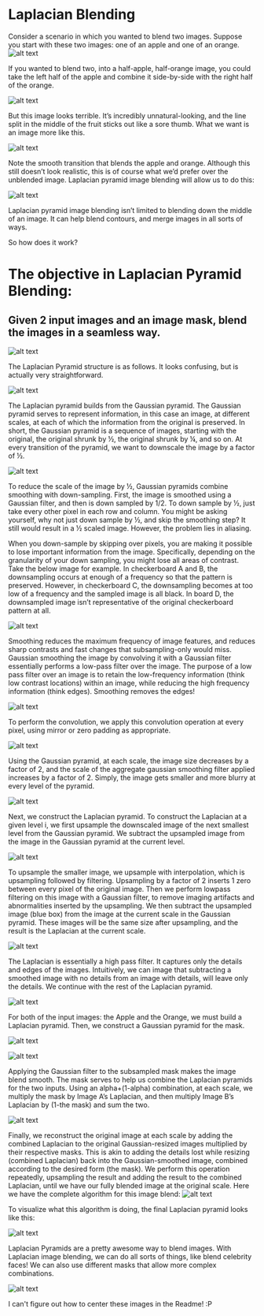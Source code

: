 # Laplacian Blending

Consider a scenario in which you wanted to blend two images. Suppose you start with these two images: one of an apple and one of an orange.
![alt text](https://github.com/mzhao98/laplacian_blend/blob/master/images/lap1.png)

If you wanted to blend two, into a half-apple, half-orange image, you could take the left half of the apple and combine it side-by-side with the right half of the orange.

![alt text](https://github.com/mzhao98/laplacian_blend/blob/master/images/lap2.png)

But this image looks terrible. It’s incredibly unnatural-looking, and the line split in the middle of the fruit sticks out like a sore thumb. What we want is an image more like this.

![alt text](https://github.com/mzhao98/laplacian_blend/blob/master/images/lap3.png)

Note the smooth transition that blends the apple and orange. Although this still doesn’t look realistic, this is of course what we’d prefer over the unblended image. Laplacian pyramid image blending will allow us to do this:

![alt text](https://github.com/mzhao98/laplacian_blend/blob/master/images/lap4.png)

Laplacian pyramid image blending isn’t limited to blending down the middle of an image. It can help blend contours, and merge images in all sorts of ways.

So how does it work?
# The objective in Laplacian Pyramid Blending:
## Given 2 input images and an image mask, blend the images in a seamless way.

![alt text](https://github.com/mzhao98/laplacian_blend/blob/master/images/lap6.png)

The Laplacian Pyramid structure is as follows. It looks confusing, but is actually very straightforward.

![alt text](https://github.com/mzhao98/laplacian_blend/blob/master/images/lap7.png)

The Laplacian pyramid builds from the Gaussian pyramid. The Gaussian pyramid serves to represent information, in this case an image, at different scales, at each of which the information from the original is preserved. In short, the Gaussian pyramid is a sequence of images, starting with the original, the original shrunk by ½, the original shrunk by ¼, and so on. At every transition of the pyramid, we want to downscale the image by a factor of ½.

![alt text](https://github.com/mzhao98/laplacian_blend/blob/master/images/lap8.png)

To reduce the scale of the image by ½, Gaussian pyramids combine smoothing with down-sampling. First, the image is smoothed using a Gaussian filter, and then is down sampled by 1/2. To down sample by ½, just take every other pixel in each row and column.
You might be asking yourself, why not just down sample by ½, and skip the smoothing step? It still would result in a ½ scaled image. However, the problem lies in aliasing.

When you down-sample by skipping over pixels, you are making it possible to lose important information from the image. Specifically, depending on the granularity of your down sampling, you might lose all areas of contrast. Take the below image for example. In checkerboard A and B, the downsampling occurs at enough of a frequency so that the pattern is preserved. However, in checkerboard C, the downsampling becomes at too low of a frequency and the sampled image is all black. In board D, the downsampled image isn’t representative of the original checkerboard pattern at all.

![alt text](https://github.com/mzhao98/laplacian_blend/blob/master/images/lap9.png)

Smoothing reduces the maximum frequency of image features, and reduces sharp contrasts and fast changes that subsampling-only would miss. Gaussian smoothing the image by convolving it with a Gaussian filter essentially performs a low-pass filter over the image. The purpose of a low pass filter over an image is to retain the low-frequency information (think low contrast locations) within an image, while reducing the high frequency information (think edges). Smoothing removes the edges!

![alt text](https://github.com/mzhao98/laplacian_blend/blob/master/images/lap10.png)

To perform the convolution, we apply this convolution operation at every pixel, using mirror or zero padding as appropriate.

![alt text](https://github.com/mzhao98/laplacian_blend/blob/master/images/lap11.png)

Using the Gaussian pyramid, at each scale, the image size decreases by a factor of 2, and the scale of the aggregate gaussian smoothing filter applied increases by a factor of 2. Simply, the image gets smaller and more blurry at every level of the pyramid.

![alt text](https://github.com/mzhao98/laplacian_blend/blob/master/images/lap12.png)

Next, we construct the Laplacian pyramid. To construct the Laplacian at a given level i, we first upsample the downscaled image of the next smallest level from the Gaussian pyramid. We subtract the upsampled image from the image in the Gaussian pyramid at the current level.

![alt text](https://github.com/mzhao98/laplacian_blend/blob/master/images/lap13.png)

To upsample the smaller image, we upsample with interpolation, which is upsampling followed by filtering. Upsampling by a factor of 2 inserts 1 zero between every pixel of the original image. Then we perform lowpass filtering on this image with a Gaussian filter, to remove imaging artifacts and abnormalities inserted by the upsampling. We then subtract the upsampled image (blue box) from the image at the current scale in the Gaussian pyramid. These images will be the same size after upsampling, and the result is the Laplacian at the current scale.

![alt text](https://github.com/mzhao98/laplacian_blend/blob/master/images/lap14.png)

The Laplacian is essentially a high pass filter. It captures only the details and edges of the images. Intuitively, we can image that subtracting a smoothed image with no details from an image with details, will leave only the details.
We continue with the rest of the Laplacian pyramid.

![alt text](https://github.com/mzhao98/laplacian_blend/blob/master/images/lap15.png)


For both of the input images: the Apple and the Orange, we must build a Laplacian pyramid. Then, we construct a Gaussian pyramid for the mask.

![alt text](https://github.com/mzhao98/laplacian_blend/blob/master/images/lap16.png)


![alt text](https://github.com/mzhao98/laplacian_blend/blob/master/images/lap17.png)

Applying the Gaussian filter to the subsampled mask makes the image blend smooth. The mask serves to help us combine the Laplacian pyramids for the two inputs. Using an alpha+(1-alpha) combination, at each scale, we multiply the mask by Image A’s Laplacian, and then multiply Image B’s Laplacian by (1-the mask) and sum the two.

![alt text](https://github.com/mzhao98/laplacian_blend/blob/master/images/lap18.png)

Finally, we reconstruct the original image at each scale by adding the combined Laplacian to the original Gaussian-resized images multiplied by their respective masks. This is akin to adding the details lost while resizing (combined Laplacian) back into the Gaussian-smoothed image, combined according to the desired form (the mask). We perform this operation repeatedly, upsampling the result and adding the result to the combined Laplacian, until we have our fully blended image at the original scale.
Here we have the complete algorithm for this image blend:
![alt text](https://github.com/mzhao98/laplacian_blend/blob/master/images/lap19.png)

To visualize what this algorithm is doing, the final Laplacian pyramid looks like this:

![alt text](https://github.com/mzhao98/laplacian_blend/blob/master/images/lap20.png)

Laplacian Pyramids are a pretty awesome way to blend images. With Laplacian image blending, we can do all sorts of things, like blend celebrity faces! We can also use different masks that allow more complex combinations.

![alt text](https://github.com/mzhao98/laplacian_blend/blob/master/images/lap5.png)

I can't figure out how to center these images in the Readme! :P
